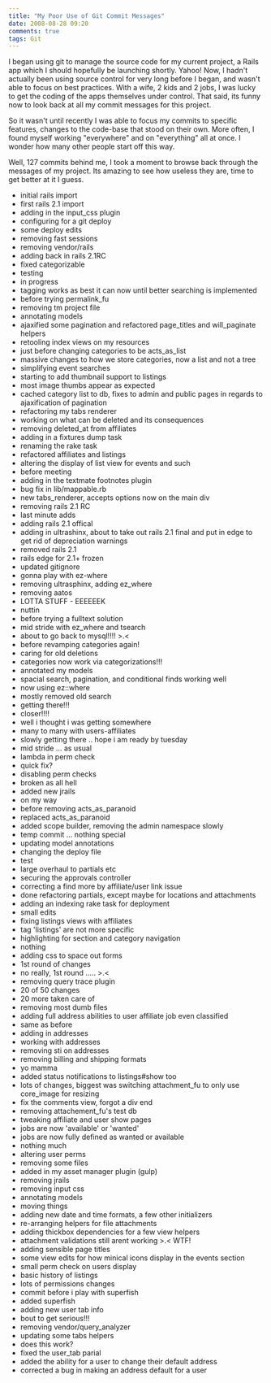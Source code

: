 ```yaml
---
title: "My Poor Use of Git Commit Messages"
date: 2008-08-28 09:20
comments: true
tags: Git
---
```


I began using git to manage the source code for my current project, a Rails app which I should hopefully be launching shortly. Yahoo! Now, I hadn't actually been using source control for very long before I began, and wasn't able to focus on best practices. With a wife, 2 kids and 2 jobs, I was lucky to get the coding of the apps themselves under control. That said, its funny now to look back at all my commit messages for this project.

So it wasn't until recently I was able to focus my commits to specific features, changes to the code-base that stood on their own. More often, I found myself working "everywhere" and on "everything" all at once. I wonder how many other people start off this way.

Well, 127 commits behind me, I took a moment to browse back through the messages of my project. Its amazing to see how useless they are, time to get better at it I guess.

* initial rails import
* first rails 2.1 import
* adding in the input_css plugin
* configuring for a git deploy
* some deploy edits
* removing fast sessions
* removing vendor/rails
* adding back in rails 2.1RC
* fixed categorizable
* testing
* in progress
* tagging works as best it can now until better searching is implemented
* before trying permalink_fu
* removing tm project file
* annotating models
* ajaxified some pagination and refactored page_titles and will_paginate helpers
* retooling index views on my resources
* just before changing categories to be acts_as_list
* massive changes to how we store categories, now a list and not a tree
* simplifying event searches
* starting to add thumbnail support to listings
* most image thumbs appear as expected
* cached category list to db, fixes to admin and public pages in regards to ajaxification of pagination
* refactoring my tabs renderer
* working on what can be deleted and its consequences
* removing deleted_at from affiliates
* adding in a fixtures dump task
* renaming the rake task
* refactored affiliates and listings
* altering the display of list view for events and such
* before meeting
* adding in the textmate footnotes plugin
* bug fix in lib/mappable.rb
* new tabs_renderer, accepts options now on the main div
* removing rails 2.1 RC
* last minute adds
* adding rails 2.1 offical
* adding in ultrashinx, about to take out rails 2.1 final and put in edge to get rid of depreciation warnings
* removed rails 2.1
* rails edge for 2.1+ frozen
* updated gitignore
* gonna play with ez-where
* removing ultrasphinx, adding ez_where
* removing aatos
* LOTTA STUFF - EEEEEEK
* nuttin
* before trying a fulltext solution
* mid stride with ez_where and tsearch
* about to go back to mysql!!!! >.<
* before revamping categories again!
* caring for old deletions
* categories now work via categorizations!!!
* annotated my models
* spacial search, pagination, and conditional finds working well
* now using ez::where
* mostly removed old search
* getting there!!!
* closer!!!!
* well i thought i was getting somewhere
* many to many with users-affiliates
* slowly getting there .. hope i am ready by tuesday
* mid stride ... as usual
* lambda in perm check
* quick fix?
* disabling perm checks
* broken as all hell
* added new jrails
* on my way
* before removing acts_as_paranoid
* replaced acts_as_paranoid
* added scope builder, removing the admin namespace slowly
* temp commit ... nothing special
* updating model annotations
* changing the deploy file
* test
* large overhaul to partials etc
* securing the approvals controller
* correcting a find more by affiliate/user link issue
* done refactoring partials, except maybe for locations and attachments
* adding an indexing rake task for deployment
* small edits
* fixing listings views with affiliates
* tag 'listings' are not more specific
* highlighting for section and category navigation
* nothing
* adding css to space out forms
* 1st round of changes
* no really, 1st round ..... >.<
* removing query trace plugin
* 20 of 50 changes
* 20 more taken care of
* removing most dumb files
* adding full address abilities to user affiliate job even classified
* same as before
* adding in addresses
* working with addresses
* removing sti on addresses
* removing billing and shipping formats
* yo mamma
* added status notifications to listings#show too
* lots of changes, biggest was switching attachment_fu to only use core_image for resizing
* fix the comments view, forgot a div end
* removing attachement_fu's test db
* tweaking affiliate and user show pages
* jobs are now 'available' or 'wanted'
* jobs are now fully defined as wanted or available
* nothing much
* altering user perms
* removing some files
* added in my asset manager plugin (gulp)
* removing jrails
* removing input css
* annotating models
* moving things
* adding new date and time formats, a few other initializers
* re-arranging helpers for file attachments
* adding thickbox dependencies for a few view helpers
* attachment validations still arent working >.< WTF!
* adding sensible page titles
* some view edits for how minical icons display in the events section
* small perm check on users display
* basic history of listings
* lots of permissions changes
* commit before i play with superfish
* added superfish
* adding new user tab info
* bout to get serious!!!
* removing vendor/query_analyzer
* updating some tabs helpers
* does this work?
* fixed the user_tab parial
* added the ability for a user to change their default address
* corrected a bug in making an address default for a user
